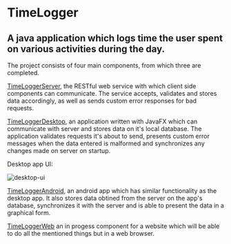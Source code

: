 # TimeLogger
A java application which logs time the user spent on various activities during the day.
--

The project consists of four main components, from which three are completed. 

[TimeLoggerServer](https://github.com/mprtcz/TimeLogger/tree/master/time-logger-server), the RESTful web service with which client side components can communicate. The service accepts, validates and stores data accordingly, as well as sends custom error responses for bad requests.

[TimeLoggerDesktop](https://github.com/mprtcz/TimeLogger/tree/master/time-logger-desktop), an application written with JavaFX which can communicate with server and stores data on it's local database. The application validates requests it's about to send, presents custom error messages when the data entered is malformed and synchronizes any changes made on server on startup. 

Desktop app UI: 

![desktop-ui](https://sc-cdn.scaleengine.net/i/7cbabb5f3570b138657879ef3da4a0cc.png)

[TimeLoggerAndroid](https://github.com/mprtcz/TimeLogger/tree/master/time-logger-android), an android app which has similar functionality as the desktop app. It also stores data obtined from the server on the app's database, synchronizes it with the server and is able to present the data in a graphical form.

[TimeLoggerWeb](https://github.com/mprtcz/TimeLogger/tree/master/time-logger-web) an in progess component for a website which will be able to do all the mentioned things but in a web browser.
